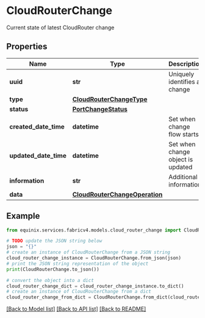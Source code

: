# CloudRouterChange

Current state of latest CloudRouter change

## Properties

Name | Type | Description | Notes
------------ | ------------- | ------------- | -------------
**uuid** | **str** | Uniquely identifies a change | [optional] 
**type** | [**CloudRouterChangeType**](CloudRouterChangeType.md) |  | 
**status** | [**PortChangeStatus**](PortChangeStatus.md) |  | [optional] 
**created_date_time** | **datetime** | Set when change flow starts | [optional] 
**updated_date_time** | **datetime** | Set when change object is updated | 
**information** | **str** | Additional information | [optional] 
**data** | [**CloudRouterChangeOperation**](CloudRouterChangeOperation.md) |  | [optional] 

## Example

```python
from equinix.services.fabricv4.models.cloud_router_change import CloudRouterChange

# TODO update the JSON string below
json = "{}"
# create an instance of CloudRouterChange from a JSON string
cloud_router_change_instance = CloudRouterChange.from_json(json)
# print the JSON string representation of the object
print(CloudRouterChange.to_json())

# convert the object into a dict
cloud_router_change_dict = cloud_router_change_instance.to_dict()
# create an instance of CloudRouterChange from a dict
cloud_router_change_from_dict = CloudRouterChange.from_dict(cloud_router_change_dict)
```
[[Back to Model list]](../README.md#documentation-for-models) [[Back to API list]](../README.md#documentation-for-api-endpoints) [[Back to README]](../README.md)


